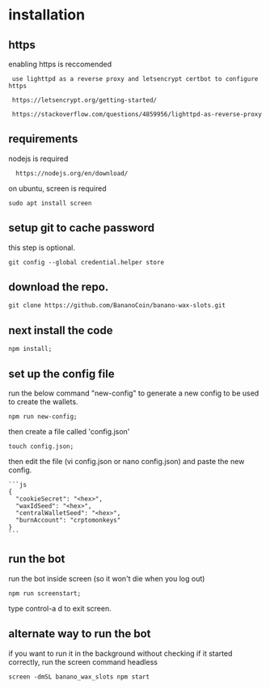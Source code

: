 # installation

## https

enabling https is reccomended

     use lighttpd as a reverse proxy and letsencrypt certbot to configure https

     https://letsencrypt.org/getting-started/

     https://stackoverflow.com/questions/4859956/lighttpd-as-reverse-proxy

## requirements

nodejs is required

      https://nodejs.org/en/download/

on ubuntu, screen is required

    sudo apt install screen

## setup git to cache password

this step is optional.

    git config --global credential.helper store

## download the repo.

    git clone https://github.com/BananoCoin/banano-wax-slots.git

## next install the code

    npm install;

## set up the config file

run the below command "new-config" to generate a new config to be used to create the wallets.

    npm run new-config;

then create a file called 'config.json'

    touch config.json;

then edit the file (vi config.json or nano config.json) and paste the new config.

    ```js
    {
      "cookieSecret": "<hex>",
      "waxIdSeed": "<hex>",
      "centralWalletSeed": "<hex>",
      "burnAccount": "crptomonkeys"
    }
    ```

## run the bot

run the bot inside screen (so it won't die when you log out)

    npm run screenstart;

type control-a d to exit screen.

## alternate way to run the bot

if you want to run it in the background without checking if it started correctly, run the screen command headless

    screen -dmSL banano_wax_slots npm start

